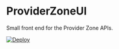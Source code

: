 # ProviderZoneUI
Small front end for the Provider Zone APIs.

[![Deploy](https://www.herokucdn.com/deploy/button.svg)](https://heroku.com/deploy)
